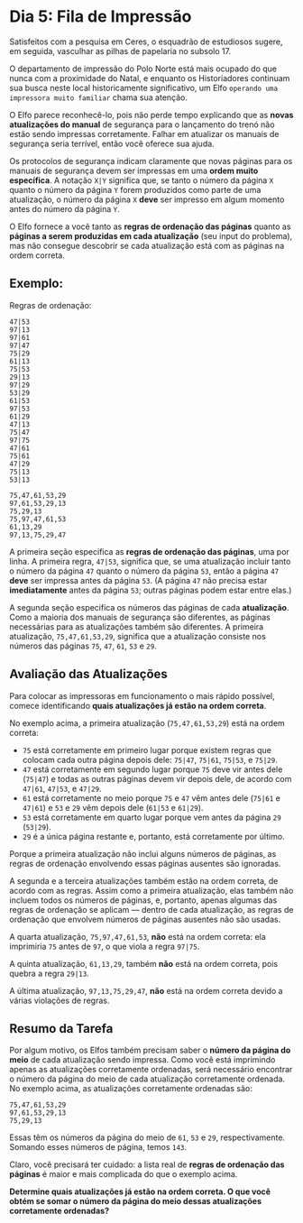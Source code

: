 # Dia 5: Fila de Impressão

Satisfeitos com a pesquisa em Ceres, o esquadrão de estudiosos sugere, em seguida, vasculhar as pilhas de papelaria no subsolo 17.

O departamento de impressão do Polo Norte está mais ocupado do que nunca com a proximidade do Natal, e enquanto os Historiadores continuam sua busca neste local historicamente significativo, um Elfo `operando uma impressora muito familiar` chama sua atenção.

O Elfo parece reconhecê-lo, pois não perde tempo explicando que as **novas atualizações do manual** de segurança para o lançamento do trenó não estão sendo impressas corretamente. Falhar em atualizar os manuais de segurança seria terrível, então você oferece sua ajuda.

Os protocolos de segurança indicam claramente que novas páginas para os manuais de segurança devem ser impressas em uma **ordem muito específica**. A notação `X|Y` significa que, se tanto o número da página `X` quanto o número da página `Y` forem produzidos como parte de uma atualização, o número da página `X` **deve** ser impresso em algum momento antes do número da página `Y`.

O Elfo fornece a você tanto as **regras de ordenação das páginas** quanto as **páginas a serem produzidas em cada atualização** (seu input do problema), mas não consegue descobrir se cada atualização está com as páginas na ordem correta.

## Exemplo:

Regras de ordenação:

```
47|53
97|13
97|61
97|47
75|29
61|13
75|53
29|13
97|29
53|29
61|53
97|53
61|29
47|13
75|47
97|75
47|61
75|61
47|29
75|13
53|13

75,47,61,53,29
97,61,53,29,13
75,29,13
75,97,47,61,53
61,13,29
97,13,75,29,47
```

A primeira seção especifica as **regras de ordenação das páginas**, uma por linha. A primeira regra, `47|53`, significa que, se uma atualização incluir tanto o número da página `47` quanto o número da página `53`, então a página `47` **deve** ser impressa antes da página `53`. (A página `47` não precisa estar **imediatamente** antes da página `53`; outras páginas podem estar entre elas.)

A segunda seção especifica os números das páginas de cada **atualização**. Como a maioria dos manuais de segurança são diferentes, as páginas necessárias para as atualizações também são diferentes. A primeira atualização, `75,47,61,53,29`, significa que a atualização consiste nos números das páginas `75`, `47`, `61`, `53` e `29`.

## Avaliação das Atualizações

Para colocar as impressoras em funcionamento o mais rápido possível, comece identificando **quais atualizações já estão na ordem correta**.

No exemplo acima, a primeira atualização (`75,47,61,53,29`) está na ordem correta:

- `75` está corretamente em primeiro lugar porque existem regras que colocam cada outra página depois dele: `75|47`, `75|61`, `75|53`, e `75|29`.
- `47` está corretamente em segundo lugar porque `75` deve vir antes dele (`75|47`) e todas as outras páginas devem vir depois dele, de acordo com `47|61`, `47|53`, e `47|29`.
- `61` está corretamente no meio porque `75` e `47` vêm antes dele (`75|61` e `47|61`) e `53` e `29` vêm depois dele (`61|53` e `61|29`).
- `53` está corretamente em quarto lugar porque vem antes da página `29` (`53|29`).
- `29` é a única página restante e, portanto, está corretamente por último.

Porque a primeira atualização não inclui alguns números de páginas, as regras de ordenação envolvendo essas páginas ausentes são ignoradas.

A segunda e a terceira atualizações também estão na ordem correta, de acordo com as regras. Assim como a primeira atualização, elas também não incluem todos os números de páginas, e, portanto, apenas algumas das regras de ordenação se aplicam — dentro de cada atualização, as regras de ordenação que envolvem números de páginas ausentes não são usadas.

A quarta atualização, `75,97,47,61,53`, **não** está na ordem correta: ela imprimiria `75` antes de `97`, o que viola a regra `97|75`.

A quinta atualização, `61,13,29`, também **não** está na ordem correta, pois quebra a regra `29|13`.

A última atualização, `97,13,75,29,47`, **não** está na ordem correta devido a várias violações de regras.

## Resumo da Tarefa

Por algum motivo, os Elfos também precisam saber o **número da página do meio** de cada atualização sendo impressa. Como você está imprimindo apenas as atualizações corretamente ordenadas, será necessário encontrar o número da página do meio de cada atualização corretamente ordenada. No exemplo acima, as atualizações corretamente ordenadas são:

```
75,47,61,53,29
97,61,53,29,13
75,29,13
```

Essas têm os números da página do meio de `61`, `53` e `29`, respectivamente. Somando esses números de página, temos `143`.

Claro, você precisará ter cuidado: a lista real de **regras de ordenação das páginas** é maior e mais complicada do que o exemplo acima.

**Determine quais atualizações já estão na ordem correta. O que você obtém se somar o número da página do meio dessas atualizações corretamente ordenadas?**
